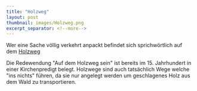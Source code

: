 ```yaml
---
title: "Holzweg"
layout: post
thumbnail: images/Holzweg.png
excerpt_separator: <!--more-->
---
```


Wer eine Sache völlig verkehrt anpackt befindet sich sprichwörtlich auf dem [Holzweg](https://s.geo.admin.ch/bzbwmawj5d2k)

Die Redewendung "Auf dem Holzweg sein" ist bereits im 15. Jahrhundert in einer Kirchenpredigt belegt. Holzwege sind auch tatsächlich Wege welche "ins nichts" führen, da sie nur angelegt werden um geschlagenes Holz aus dem Wald zu transportieren.

<!--more-->
